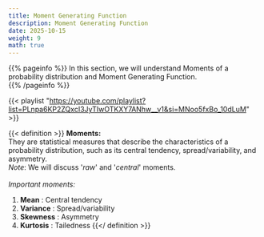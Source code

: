 ```yaml
---
title: Moment Generating Function
description: Moment Generating Function
date: 2025-10-15
weight: 9
math: true
---
```


{{% pageinfo %}}
In this section, we will understand Moments of a probability distribution and Moment Generating Function.<br>
{{% /pageinfo %}}

{{< playlist "https://youtube.com/playlist?list=PLnpa6KP2ZQxcI3JyTIwOTKXY7ANhw__v1&si=MNoo5fxBo_10dLuM" >}}
<br>

{{< definition >}}
**Moments:** <br>
They are statistical measures that describe the characteristics of a probability distribution, 
such as its central tendency, spread/variability, and asymmetry. <br>
_Note_: We will discuss '_raw_' and '_central_' moments. <br><br>
_Important moments:_ <br>
1. **Mean** : Central tendency 
2. **Variance** : Spread/variability 
3. **Skewness** : Asymmetry 
4. **Kurtosis** : Tailedness
{{</ definition >}}